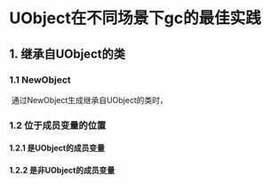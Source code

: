 # UObject在不同场景下gc的最佳实践

## 1. 继承自UObject的类

### 1.1 NewObject

​	通过NewObject生成继承自UObject的类时，

### 1.2 位于成员变量的位置

#### 1.2.1 是UObject的成员变量

#### 1.2.2 是非UObject的成员变量

